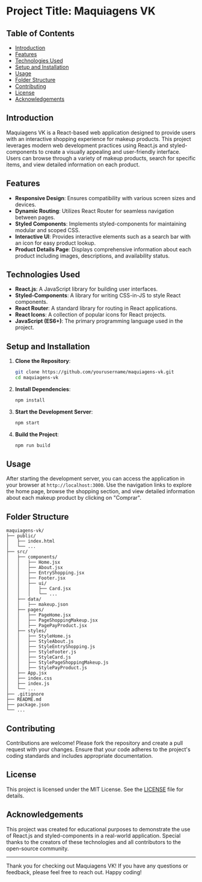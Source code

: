 # Project Title: Maquiagens VK

## Table of Contents

- [Introduction](#introduction)
- [Features](#features)
- [Technologies Used](#technologies-used)
- [Setup and Installation](#setup-and-installation)
- [Usage](#usage)
- [Folder Structure](#folder-structure)
- [Contributing](#contributing)
- [License](#license)
- [Acknowledgements](#acknowledgements)

## Introduction

Maquiagens VK is a React-based web application designed to provide users with an interactive shopping experience for makeup products. This project leverages modern web development practices using React.js and styled-components to create a visually appealing and user-friendly interface. Users can browse through a variety of makeup products, search for specific items, and view detailed information on each product.

## Features

- **Responsive Design**: Ensures compatibility with various screen sizes and devices.
- **Dynamic Routing**: Utilizes React Router for seamless navigation between pages.
- **Styled Components**: Implements styled-components for maintaining modular and scoped CSS.
- **Interactive UI**: Provides interactive elements such as a search bar with an icon for easy product lookup.
- **Product Details Page**: Displays comprehensive information about each product including images, descriptions, and availability status.

## Technologies Used

- **React.js**: A JavaScript library for building user interfaces.
- **Styled-Components**: A library for writing CSS-in-JS to style React components.
- **React Router**: A standard library for routing in React applications.
- **React Icons**: A collection of popular icons for React projects.
- **JavaScript (ES6+)**: The primary programming language used in the project.

## Setup and Installation

1. **Clone the Repository**:
   ```bash
   git clone https://github.com/yourusername/maquiagens-vk.git
   cd maquiagens-vk
   ```

2. **Install Dependencies**:
   ```bash
   npm install
   ```

3. **Start the Development Server**:
   ```bash
   npm start
   ```

4. **Build the Project**:
   ```bash
   npm run build
   ```

## Usage

After starting the development server, you can access the application in your browser at `http://localhost:3000`. Use the navigation links to explore the home page, browse the shopping section, and view detailed information about each makeup product by clicking on "Comprar".

## Folder Structure

```
maquiagens-vk/
├── public/
│   ├── index.html
│   └── ...
├── src/
│   ├── components/
│   │   ├── Home.jsx
│   │   ├── About.jsx
│   │   ├── EntryShopping.jsx
│   │   ├── Footer.jsx
│   │   ├── ui/
│   │   │   ├── Card.jsx
│   │   │   └── ...
│   ├── data/
│   │   ├── makeup.json
│   ├── pages/
│   │   ├── PageHome.jsx
│   │   ├── PageShoppingMakeup.jsx
│   │   ├── PagePayProduct.jsx
│   ├── styles/
│   │   ├── StyleHome.js
│   │   ├── StyleAbout.js
│   │   ├── StyleEntryShopping.js
│   │   ├── StyleFooter.js
│   │   ├── StyleCard.js
│   │   ├── StylePageShoppingMakeup.js
│   │   ├── StylePayProduct.js
│   ├── App.jsx
│   ├── index.css
│   ├── index.js
│   └── ...
├── .gitignore
├── README.md
├── package.json
└── ...
```

## Contributing

Contributions are welcome! Please fork the repository and create a pull request with your changes. Ensure that your code adheres to the project's coding standards and includes appropriate documentation.

## License

This project is licensed under the MIT License. See the [LICENSE](LICENSE) file for details.

## Acknowledgements

This project was created for educational purposes to demonstrate the use of React.js and styled-components in a real-world application. Special thanks to the creators of these technologies and all contributors to the open-source community.

---

Thank you for checking out Maquiagens VK! If you have any questions or feedback, please feel free to reach out. Happy coding!